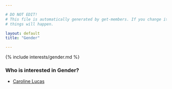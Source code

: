 ```yaml
---

# DO NOT EDIT!
# This file is automatically generated by get-members. If you change it, bad
# things will happen.

layout: default
title: "Gender"

---
```


{% include interests/gender.md %}

### Who is interested in Gender?


* [Caroline Lucas](/members/caroline-lucas.html)
